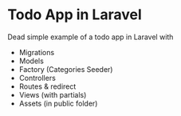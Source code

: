 # Todo App in Laravel

Dead simple example of a todo app in Laravel with

- Migrations
- Models
- Factory (Categories Seeder)
- Controllers
- Routes & redirect
- Views (with partials)
- Assets (in public folder)
